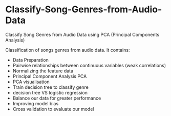 # Classify-Song-Genres-from-Audio-Data
Classify Song Genres from Audio Data using PCA (Principal Components Analysis)

Classification of songs genres from audio data. It contains: 
* Data Preparation 
* Pairwise relationships between continuous variables (weak correlations)
* Normalizing the feature data
* Principal Component Analysis PCA
* PCA visualisation
* Train decision tree to classify genre 
* decision tree VS logistic regression 
* Balance our data for greater performance 
* Improving model bias
* Cross validation to evaluate our model 
